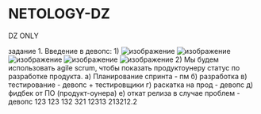 # NETOLOGY-DZ
DZ ONLY

задание 1. Введение в девопс:
1)
![изображение](https://user-images.githubusercontent.com/119407540/204493564-3b3d87ac-a107-49be-91b5-26b2d73a4c8f.png)
![изображение](https://user-images.githubusercontent.com/119407540/204493659-31743984-70e1-4d80-898c-d22ae604ee83.png)
![изображение](https://user-images.githubusercontent.com/119407540/204493699-cc7258c2-9ee2-447e-a4cb-908a1fa36230.png)
![изображение](https://user-images.githubusercontent.com/119407540/204493726-d2ad5389-06f0-498e-b280-a8d232d41b97.png)
![изображение](https://user-images.githubusercontent.com/119407540/204493767-016a8c04-6f67-4471-80de-f61e53bb88cb.png)
2) Мы будем использовать agile scrum, чтобы показать продуктоунеру статус по разработке продукта.
  а) Планирование спринта - пм
  б) разработка
  в) тестирование - девопс + тестировщики
  г) раскатка на прод - девопс
  д) фидбек от ПО (продукт-оунера)
  е) откат релиза в случае проблем - девопс
  123 123 132 321 12313 213212.2
